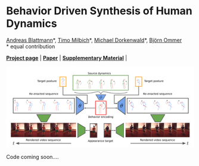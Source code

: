 # Behavior Driven Synthesis of Human Dynamics

[Andreas Blattmann](xx)\*,
[Timo Milbich](hhttps://timomilbich.github.io/)\*,
[Michael Dorkenwald](https://mdork.github.io/)\*,
[Björn Ommer](https://hci.iwr.uni-heidelberg.de/Staff/bommer)<br/>
\* equal contribution

[**Project page**](https://compvis.github.io/behavior-driven-video-synthesis/) | 
[**Paper**](XX) | 
[**Supplementary Material**](XX) |

![pipeline](https://github.com/CompVis/behavior-driven-video-synthesis/blob/gh-pages/images/first-page.png "Method pipeline")

Code coming soon....
